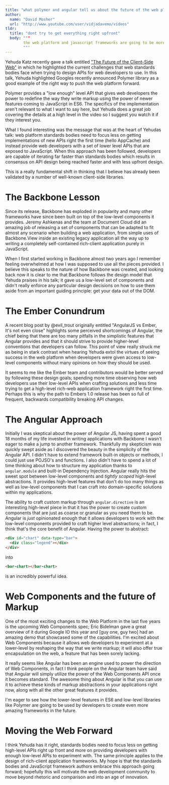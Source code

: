 ```yaml
---
title: "what polymer and angular tell us about the future of the web platform"
author:
  name: "David Mosher"
  url: "http://www.youtube.com/user/vidjadavemo/videos"
tldr:
  title: "dont try to get everything right upfront"
  body: """
        the web platform and javascript frameworks are going to be more successful if their authors offer low-level APIs that developers can play with instead of trying to get high-level APIs designed correctly the first time.
        """
---
```


Yehuda Katz recently gave a talk entitled ["The Future of the Client-Side Web"](https://www.youtube.com/watch?v=EcyxXPILO8E) in which he highlighted the current challenges that web standards bodies face when trying to design APIs for web developers to use. In this talk, Yehuda highlighted Googles recently announced Polymer library as a good example of the right way to push the web platform forward.

Polymer provides a "low enough" level API that gives web developers the power to redefine the way they write markup using the power of newer features coming to JavaScript in ES6. The specifics of the implementation aren't relevant to what I want to say here, but Yehuda does a great job covering the details at a high level in the video so I suggest you watch it if they interest you.

What I found interesting was the message that was at the heart of Yehudas talk: web platform standards bodies need to focus less on getting implementations of new APIs right the first time (hello AppCache) and instead provide web developers with a set of lower level APIs that are exposed to JavaScript. When this approach has been followed, developers are capable of iterating far faster than standards bodies which results in consensus on API design being reached faster and with less upfront design.

This is a really fundamental shift in thinking that I believe has already been validated by a number of well-known client-side libraries.

# The Backbone Lesson

Since its release, Backbone has exploded in popularity and many other frameworks have since been built on top of the low-level components it provides. Jeremy Ashkenas and the team at Document Cloud did an amazing job of releasing a set of components that can be adapted to fit almost any scenario when building a web application, from simple uses of Backbone.View inside an existing legacy application all the way up to writing a completely self-contained rich-client application purely in JavaScript.

When I first started working in Backbone almost two years ago I remember feeling overwhelmed at how I was supposed to use all the pieces provided. I believe this speaks to the nature of how Backbone was created, and looking back now it is clear to me that Backbone follows the design model that Yehuda praises in his talk; it gave us a low-level set of components and didn't really enforce any particular design decisions on how to use them aside from an important guiding principle: get your data out of the DOM.

# The Ember Conundrum

A recent blog post by @evil_trout originally entitled "AngularJS vs Ember, It's not even close" highlights some perceived shortcomings of Angular, the chief being that there are too many pitfalls in the simplistic features that Angular provides and that it should strive to provide higher-level conventions that developers can follow. This point of view really struck me as being in stark contrast when hearing Yehuda extol the virtues of seeing success in the web platform when developers were given access to low-level components without many opinions on how they should be used.

It seems to me like the Ember team and contributors would be better served by following these design goals; spending more time observing how web developers use their low-level APIs when crafting solutions and less time trying to get a high-level rich-web application framework right the first time. Perhaps this is why the path to Embers 1.0 release has been so full of frequent, backwards compatibility breaking API changes.

# The Angular Approach

Initially I was skeptical about the power of Angular JS, having spent a good 18 months of my life invested in writing applications with Backbone I wasn't eager to make a jump to another framework. Thankfully my skepticism was quickly swept aside as I discovered the beauty in the simplicity of the Angular API. I didn't have to extend framework built-in objects or methods, I could just use POJSO's and functions. I also didn't have to spend a lot of time thinking about how to structure my application thanks to `angular.module` and built-in Dependency Injection. Angular really hits the sweet spot between low-level components and _tightly scoped_ high-level abstractions. It provides high-level features that don't do too many things as well as low-level components that I can craft into domain-specific solutions within my applications.

The ability to craft custom markup through `angular.directive` is an interesting high-level piece in that it has the power to create custom components that are just as coarse or granular as you need them to be. Angular is _just_ opinionated enough that it allows developers to work with the low-level components provided to craft higher level abstractions; in fact, I think that's the core benefit of Angular. Having the power to abstract:

```html
<div id="chart" data-type="bar">
  <div class="legend"></div>
</div>
```

into

```html
<bar-chart></bar-chart>
```

is an incredibly powerful idea.

# Web Components and the future of Markup

One of the most exciting changes to the Web Platform in the last five years is the upcoming Web Components spec; Eric Bidelman gave a great overview of it during Google IO this year and [guy one, guy two] had an amazing demo that showcased some of the capabilities. I'm excited about Web Components because it allows  web developers to experiment at a lower-level by reshaping the way that we write markup; it will also offer true encapsulation on the web, a feature that has been sorely lacking.

It really seems like Angular has been an engine used to power the direction of Web Components, in fact I think people on the Angular team have said that Angular will simply utilize the power of the Web Components API once it becomes standard. The awesome thing about Angular is that you can use it to achieve these kinds of markup abstractions in your applications right now, along with all the other great features it provides.

I'm eager to see how the lower-level features in ES6 and low-level libraries like Polymer are going to be used by developers to create even more amazing frameworks in the future.

# Moving the Web Forward

I think Yehuda has it right, standards bodies need to focus less  on getting high-level APIs right up front and more on providing developers with enough low-level APIs to experiment with. The same principle applies to the design of rich-client application frameworks. My hope is that the standards bodies and JavaScript framework authors embrace this approach going forward; hopefully this will motivate the web development community to move beyond rhetoric and comparison and into an age of innovation.

